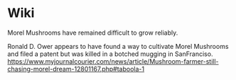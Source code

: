 # Wiki

Morel Mushrooms have remained difficult to grow reliably.

Ronald D. Ower appears to have found a way to cultivate Morel Mushrooms and filed a patent but was killed in a botched mugging in SanFranciso.
https://www.myjournalcourier.com/news/article/Mushroom-farmer-still-chasing-morel-dream-12801167.php#taboola-1